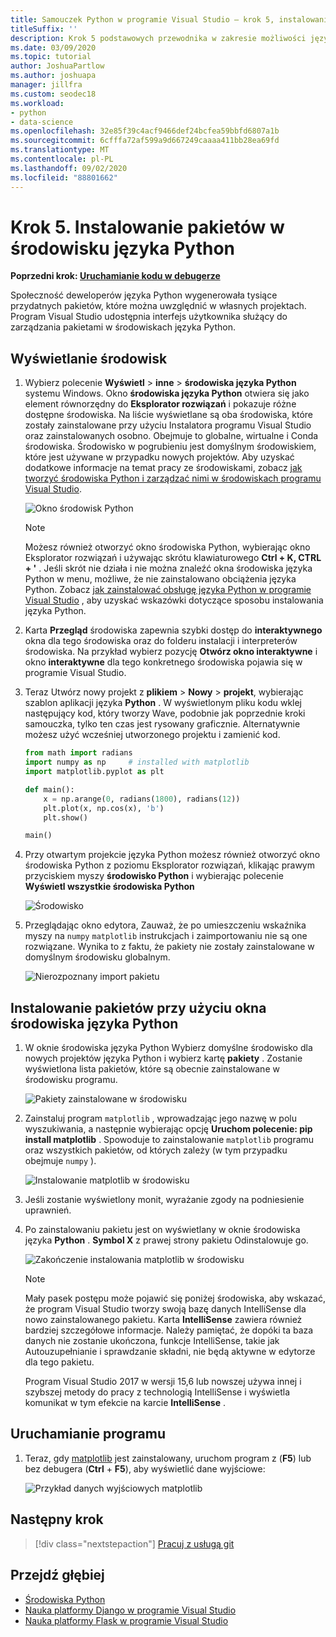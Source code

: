 ```yaml
---
title: Samouczek Python w programie Visual Studio — krok 5, instalowanie pakietów
titleSuffix: ''
description: Krok 5 podstawowych przewodnika w zakresie możliwości języka Python w programie Visual Studio, pokazujący funkcje programu Visual Studio do zarządzania pakietami w środowisku Python.
ms.date: 03/09/2020
ms.topic: tutorial
author: JoshuaPartlow
ms.author: joshuapa
manager: jillfra
ms.custom: seodec18
ms.workload:
- python
- data-science
ms.openlocfilehash: 32e85f39c4acf9466def24bcfea59bbfd6807a1b
ms.sourcegitcommit: 6cfffa72af599a9d667249caaaa411bb28ea69fd
ms.translationtype: MT
ms.contentlocale: pl-PL
ms.lasthandoff: 09/02/2020
ms.locfileid: "88801662"
---
```

# <a name="step-5-install-packages-in-your-python-environment"></a>Krok 5. Instalowanie pakietów w środowisku języka Python

**Poprzedni krok: [Uruchamianie kodu w debugerze](tutorial-working-with-python-in-visual-studio-step-04-debugging.md)**

Społeczność deweloperów języka Python wygenerowała tysiące przydatnych pakietów, które można uwzględnić w własnych projektach. Program Visual Studio udostępnia interfejs użytkownika służący do zarządzania pakietami w środowiskach języka Python.

## <a name="view-environments"></a>Wyświetlanie środowisk

1. Wybierz polecenie **Wyświetl**  >  **inne**  >  **środowiska języka Python** systemu Windows. Okno **środowiska języka Python** otwiera się jako element równorzędny do **Eksplorator rozwiązań** i pokazuje różne dostępne środowiska. Na liście wyświetlane są oba środowiska, które zostały zainstalowane przy użyciu Instalatora programu Visual Studio oraz zainstalowanych osobno. Obejmuje to globalne, wirtualne i Conda środowiska. Środowisko w pogrubieniu jest domyślnym środowiskiem, które jest używane w przypadku nowych projektów. Aby uzyskać dodatkowe informacje na temat pracy ze środowiskami, zobacz [jak tworzyć środowiska Python i zarządzać nimi w środowiskach programu Visual Studio](managing-python-environments-in-visual-studio.md).

   ![Okno środowisk Python](media/environments/environments-default-view-2019.png)

   > [!NOTE]
   > Możesz również otworzyć okno środowiska Python, wybierając okno Eksplorator rozwiązań i używając skrótu klawiaturowego **Ctrl + K, CTRL + '** . Jeśli skrót nie działa i nie można znaleźć okna środowiska języka Python w menu, możliwe, że nie zainstalowano obciążenia języka Python. Zobacz [jak zainstalować obsługę języka Python w programie Visual Studio](installing-python-support-in-visual-studio.md) , aby uzyskać wskazówki dotyczące sposobu instalowania języka Python.

2. Karta **Przegląd** środowiska zapewnia szybki dostęp do **interaktywnego** okna dla tego środowiska oraz do folderu instalacji i interpreterów środowiska. Na przykład wybierz pozycję **Otwórz okno interaktywne** i okno **interaktywne** dla tego konkretnego środowiska pojawia się w programie Visual Studio.

3. Teraz Utwórz nowy projekt z **plikiem**  >  **Nowy**  >  **projekt**, wybierając szablon aplikacji języka **Python** . W wyświetlonym pliku kodu wklej następujący kod, który tworzy Wave, podobnie jak poprzednie kroki samouczka, tylko ten czas jest rysowany graficznie. Alternatywnie możesz użyć wcześniej utworzonego projektu i zamienić kod.

    ```python
    from math import radians
    import numpy as np     # installed with matplotlib
    import matplotlib.pyplot as plt

    def main():
        x = np.arange(0, radians(1800), radians(12))
        plt.plot(x, np.cos(x), 'b')
        plt.show()

    main()
    ```

4. Przy otwartym projekcie języka Python możesz również otworzyć okno środowiska Python z poziomu Eksplorator rozwiązań, klikając prawym przyciskiem myszy **środowisko Python** i wybierając polecenie **Wyświetl wszystkie środowiska Python**

   ![Środowisko](media/environments/environments-view-all-2019.png)

5. Przeglądając okno edytora, Zauważ, że po umieszczeniu wskaźnika myszy na `numpy` `matplotlib` instrukcjach i zaimportowaniu nie są one rozwiązane. Wynika to z faktu, że pakiety nie zostały zainstalowane w domyślnym środowisku globalnym.

   ![Nierozpoznany import pakietu](media/packages-unresolved-import.png)

## <a name="install-packages-using-the-python-environments-window"></a>Instalowanie pakietów przy użyciu okna środowiska języka Python

1. W oknie środowiska języka Python Wybierz domyślne środowisko dla nowych projektów języka Python i wybierz kartę **pakiety** . Zostanie wyświetlona lista pakietów, które są obecnie zainstalowane w środowisku programu.

   ![Pakiety zainstalowane w środowisku](media/environments/environments-installed-packages-2019.png)

2. Zainstaluj program `matplotlib` , wprowadzając jego nazwę w polu wyszukiwania, a następnie wybierając opcję **Uruchom polecenie: pip install matplotlib** . Spowoduje to zainstalowanie `matplotlib` programu oraz wszystkich pakietów, od których zależy (w tym przypadku obejmuje `numpy` ).

   ![Instalowanie matplotlib w środowisku](media/environments/environments-add-matplotlib-2019.png)

5. Jeśli zostanie wyświetlony monit, wyrażanie zgody na podniesienie uprawnień.

6. Po zainstalowaniu pakietu jest on wyświetlany w oknie środowiska języka **Python** . **Symbol X** z prawej strony pakietu Odinstalowuje go.

   ![Zakończenie instalowania matplotlib w środowisku](media/environments/environments-add-matplotlib2-2019.png)

   > [!NOTE]
   > Mały pasek postępu może pojawić się poniżej środowiska, aby wskazać, że program Visual Studio tworzy swoją bazę danych IntelliSense dla nowo zainstalowanego pakietu. Karta **IntelliSense** zawiera również bardziej szczegółowe informacje. Należy pamiętać, że dopóki ta baza danych nie zostanie ukończona, funkcje IntelliSense, takie jak Autouzupełnianie i sprawdzanie składni, nie będą aktywne w edytorze dla tego pakietu.
   >
   > Program Visual Studio 2017 w wersji 15,6 lub nowszej używa innej i szybszej metody do pracy z technologią IntelliSense i wyświetla komunikat w tym efekcie na karcie **IntelliSense** .

## <a name="run-the-program"></a>Uruchamianie programu

1. Teraz, gdy [matplotlib](https://matplotlib.org/) jest zainstalowany, uruchom program z (**F5**) lub bez debugera (**Ctrl** + **F5**), aby wyświetlić dane wyjściowe:

   ![Przykład danych wyjściowych matplotlib](media/environments/environments-add-matplotlib3.png)

## <a name="next-step"></a>Następny krok

> [!div class="nextstepaction"]
> [Pracuj z usługą git](tutorial-working-with-python-in-visual-studio-step-06-working-with-git.md)

## <a name="go-deeper"></a>Przejdź głębiej

- [Środowiska Python](managing-python-environments-in-visual-studio.md)
- [Nauka platformy Django w programie Visual Studio](learn-django-in-visual-studio-step-01-project-and-solution.md)
- [Nauka platformy Flask w programie Visual Studio](learn-flask-visual-studio-step-01-project-solution.md)

